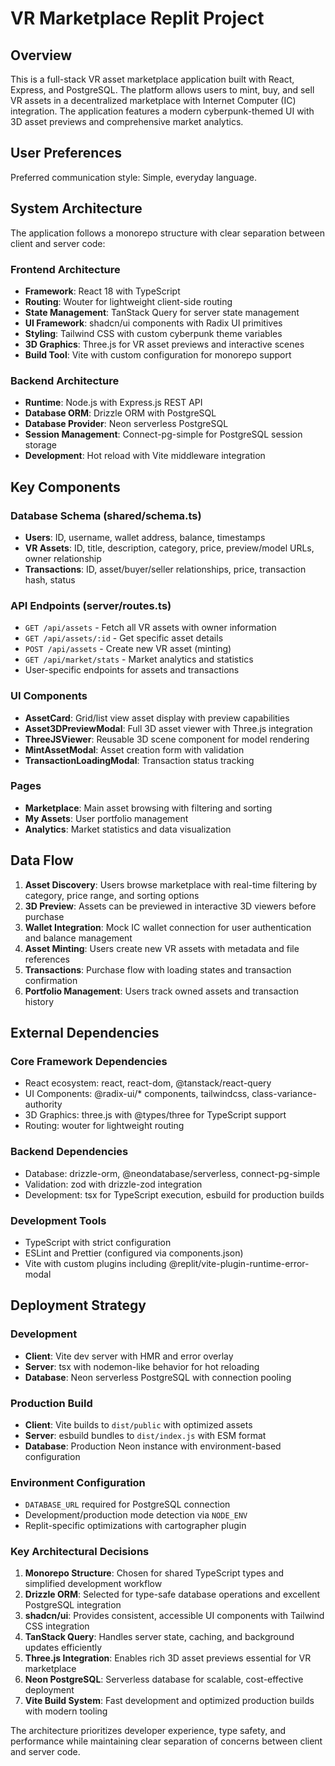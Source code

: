 # VR Marketplace Replit Project

## Overview

This is a full-stack VR asset marketplace application built with React, Express, and PostgreSQL. The platform allows users to mint, buy, and sell VR assets in a decentralized marketplace with Internet Computer (IC) integration. The application features a modern cyberpunk-themed UI with 3D asset previews and comprehensive market analytics.

## User Preferences

Preferred communication style: Simple, everyday language.

## System Architecture

The application follows a monorepo structure with clear separation between client and server code:

### Frontend Architecture
- **Framework**: React 18 with TypeScript
- **Routing**: Wouter for lightweight client-side routing
- **State Management**: TanStack Query for server state management
- **UI Framework**: shadcn/ui components with Radix UI primitives
- **Styling**: Tailwind CSS with custom cyberpunk theme variables
- **3D Graphics**: Three.js for VR asset previews and interactive scenes
- **Build Tool**: Vite with custom configuration for monorepo support

### Backend Architecture
- **Runtime**: Node.js with Express.js REST API
- **Database ORM**: Drizzle ORM with PostgreSQL
- **Database Provider**: Neon serverless PostgreSQL
- **Session Management**: Connect-pg-simple for PostgreSQL session storage
- **Development**: Hot reload with Vite middleware integration

## Key Components

### Database Schema (shared/schema.ts)
- **Users**: ID, username, wallet address, balance, timestamps
- **VR Assets**: ID, title, description, category, price, preview/model URLs, owner relationship
- **Transactions**: ID, asset/buyer/seller relationships, price, transaction hash, status

### API Endpoints (server/routes.ts)
- `GET /api/assets` - Fetch all VR assets with owner information
- `GET /api/assets/:id` - Get specific asset details
- `POST /api/assets` - Create new VR asset (minting)
- `GET /api/market/stats` - Market analytics and statistics
- User-specific endpoints for assets and transactions

### UI Components
- **AssetCard**: Grid/list view asset display with preview capabilities
- **Asset3DPreviewModal**: Full 3D asset viewer with Three.js integration
- **ThreeJSViewer**: Reusable 3D scene component for model rendering
- **MintAssetModal**: Asset creation form with validation
- **TransactionLoadingModal**: Transaction status tracking

### Pages
- **Marketplace**: Main asset browsing with filtering and sorting
- **My Assets**: User portfolio management
- **Analytics**: Market statistics and data visualization

## Data Flow

1. **Asset Discovery**: Users browse marketplace with real-time filtering by category, price range, and sorting options
2. **3D Preview**: Assets can be previewed in interactive 3D viewers before purchase
3. **Wallet Integration**: Mock IC wallet connection for user authentication and balance management
4. **Asset Minting**: Users create new VR assets with metadata and file references
5. **Transactions**: Purchase flow with loading states and transaction confirmation
6. **Portfolio Management**: Users track owned assets and transaction history

## External Dependencies

### Core Framework Dependencies
- React ecosystem: react, react-dom, @tanstack/react-query
- UI Components: @radix-ui/* components, tailwindcss, class-variance-authority
- 3D Graphics: three.js with @types/three for TypeScript support
- Routing: wouter for lightweight routing

### Backend Dependencies
- Database: drizzle-orm, @neondatabase/serverless, connect-pg-simple
- Validation: zod with drizzle-zod integration
- Development: tsx for TypeScript execution, esbuild for production builds

### Development Tools
- TypeScript with strict configuration
- ESLint and Prettier (configured via components.json)
- Vite with custom plugins including @replit/vite-plugin-runtime-error-modal

## Deployment Strategy

### Development
- **Client**: Vite dev server with HMR and error overlay
- **Server**: tsx with nodemon-like behavior for hot reloading
- **Database**: Neon serverless PostgreSQL with connection pooling

### Production Build
- **Client**: Vite builds to `dist/public` with optimized assets
- **Server**: esbuild bundles to `dist/index.js` with ESM format
- **Database**: Production Neon instance with environment-based configuration

### Environment Configuration
- `DATABASE_URL` required for PostgreSQL connection
- Development/production mode detection via `NODE_ENV`
- Replit-specific optimizations with cartographer plugin

### Key Architectural Decisions

1. **Monorepo Structure**: Chosen for shared TypeScript types and simplified development workflow
2. **Drizzle ORM**: Selected for type-safe database operations and excellent PostgreSQL integration
3. **shadcn/ui**: Provides consistent, accessible UI components with Tailwind CSS integration
4. **TanStack Query**: Handles server state, caching, and background updates efficiently
5. **Three.js Integration**: Enables rich 3D asset previews essential for VR marketplace
6. **Neon PostgreSQL**: Serverless database for scalable, cost-effective deployment
7. **Vite Build System**: Fast development and optimized production builds with modern tooling

The architecture prioritizes developer experience, type safety, and performance while maintaining clear separation of concerns between client and server code.